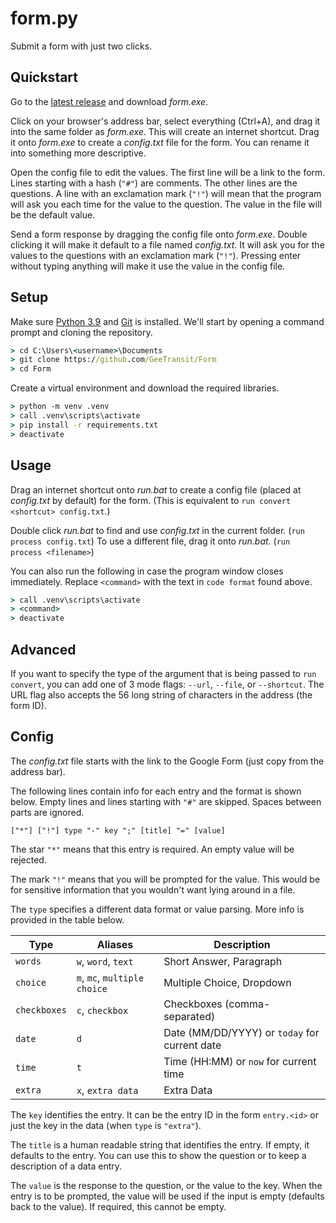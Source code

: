 # form.py

Submit a form with just two clicks.

## Quickstart

Go to the [latest release](https://github.com/GeeTransit/Form/releases) and download *form.exe*.

Click on your browser's address bar, select everything (Ctrl+A), and drag it into the same folder as *form.exe*. This will create an internet shortcut. Drag it onto *form.exe* to create a *config.txt* file for the form. You can rename it into something more descriptive.

Open the config file to edit the values. The first line will be a link to the form. Lines starting with a hash (`"#"`) are comments. The other lines are the questions. A line with an exclamation mark (`"!"`) will mean that the program will ask you each time for the value to the question. The value in the file will be the default value.

Send a form response by dragging the config file onto *form.exe*. Double clicking it will make it default to a file named *config.txt*. It will ask you for the values to the questions with an exclamation mark (`"!"`). Pressing enter without typing anything will make it use the value in the config file.

## Setup

Make sure [Python 3.9](https://www.python.org/downloads/release/python-390/) and [Git](https://git-scm.com/downloads) is installed. We'll start by opening a command prompt and cloning the repository.

```cmd
> cd C:\Users\<username>\Documents
> git clone https://github.com/GeeTransit/Form
> cd Form
```

Create a virtual environment and download the required libraries.

```cmd
> python -m venv .venv
> call .venv\scripts\activate
> pip install -r requirements.txt
> deactivate
```

## Usage

Drag an internet shortcut onto *run.bat* to create a config file (placed at *config.txt* by default) for the form. (This is equivalent to `run convert <shortcut> config.txt`.)

Double click *run.bat* to find and use *config.txt* in the current folder. (`run process config.txt`) To use a different file, drag it onto *run.bat*. (`run process <filename>`)

You can also run the following in case the program window closes immediately. Replace `<command>` with the text in `code format` found above.

```cmd
> call .venv\scripts\activate
> <command>
> deactivate
```

## Advanced

If you want to specify the type of the argument that is being passed to `run convert`, you can add one of 3 mode flags: `--url`, `--file`, or `--shortcut`. The URL flag also accepts the 56 long string of characters in the address (the form ID).

## Config

The *config.txt* file starts with the link to the Google Form (just copy from the address bar).

The following lines contain info for each entry and the format is shown below. Empty lines and lines starting with `"#"` are skipped. Spaces between parts are ignored.

```
["*"] ["!"] type "-" key ";" [title] "=" [value]
```

The star `"*"` means that this entry is required. An empty value will be rejected.

The mark `"!"` means that you will be prompted for the value. This would be for sensitive information that you wouldn't want lying around in a file.

The `type` specifies a different data format or value parsing. More info is provided in the table below.

| Type         | Aliases                      | Description                                   |
|--------------|------------------------------|-----------------------------------------------|
| `words`      | `w`, `word`, `text`          | Short Answer, Paragraph                       |
| `choice`     | `m`, `mc`, `multiple choice` | Multiple Choice, Dropdown                     |
| `checkboxes` | `c`, `checkbox`              | Checkboxes (comma-separated)                  |
| `date`       | `d`                          | Date (MM/DD/YYYY) or `today` for current date |
| `time`       | `t`                          | Time (HH:MM) or `now` for current time        |
| `extra`      | `x`, `extra data`            | Extra Data                                    |

The `key` identifies the entry. It can be the entry ID in the form `entry.<id>` or just the key in the data (when `type` is `"extra"`).

The `title` is a human readable string that identifies the entry. If empty, it defaults to the entry. You can use this to show the question or to keep a description of a data entry.

The `value` is the response to the question, or the value to the key. When the entry is to be prompted, the value will be used if the input is empty (defaults back to the value). If required, this cannot be empty.
